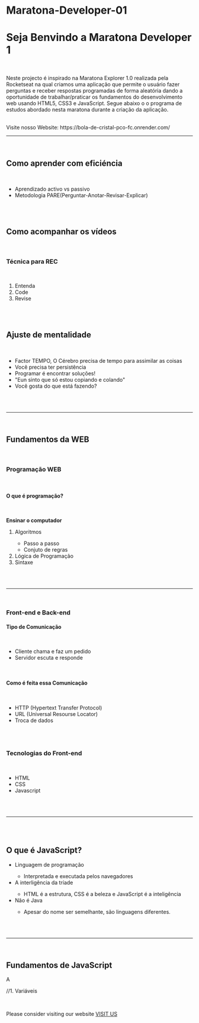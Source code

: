 # Maratona-Developer-01

<h1 style="text-aling:center;">Seja Benvindo a Maratona Developer 1</h1>
<br />
<p>
    Neste projecto é inspirado na Maratona Explorer 1.0 realizada pela Rocketseat na qual criamos uma aplicação que permite o usuário fazer perguntas e receber respostas programadas de forma aleatória dando a oportunidade de trabalhar/praticar os fundamentos do desenvolvimento web usando HTML5, CSS3 e JavaScript. Segue abaixo o o programa de estudos abordado nesta maratona durante a criação da aplicação.
</p>
<br />
Visite nosso Website: https://bola-de-cristal-pco-fc.onrender.com/
<br />
<hr />
<br />
<h2 style="text-aling:center;">Como aprender com eficiéncia</h2>
<br />
<ul>
    <li>Aprendizado activo vs passivo</li>
    <li>Metodologia PARE(Perguntar-Anotar-Revisar-Explicar)</li>
</ul>
<br />
<br />
<h2 style="text-aling:center;">Como acompanhar os vídeos</h2>
<br />
<h3>Técnica para REC</h3>
<br />
<ol>
    <li>Entenda</li>
    <li>Code</li>
    <li>Revise</li>
</ol>
<br />
<br />
<h2 style="text-aling:center;">Ajuste de mentalidade</h2>
<br />
<ul>
    <li>Factor TEMPO, O Cérebro precisa de tempo para assimilar as coisas</li>
    <li>Você precisa ter persistência</li>
    <li>Programar é encontrar soluções!</li>
    <li>"Eun sinto que só estou copiando e colando"</li>
    <li>Você gosta do que está fazendo?</li>
</ul>
<br />
<br />
<hr />
<br />
<h2 style="text-aling:center;">Fundamentos da WEB</h2>
<br />
<h3>Programação WEB</h3>
<br />
<h4>O que é programação?</h4>
<br />
<p>
    <strong>Ensinar o computador</strong>
</p>
<ol>
    <li>Algoritmos</li>
        <ul>
            <li>Passo a passo</li>
            <li>Conjuto de regras</li>
        </ul>
    <li>Lógica de Programação</li>
    <li>Sintaxe</li>    
</ol>
<br />
<br />
<hr>
<br />
<h3>Front-end e Back-end</h3>
<h4>Tipo de Comunicação</h4>
<br />
<ul>
    <li>Cliente chama e faz um pedido</li>
    <li>Servidor escuta e responde</li> 
</ul>
<br />
<h4>Como é feita essa Comunicação</h4>
<br />
<ul>
    <li>HTTP (Hypertext Transfer Protocol)</li>
    <li>URL (Universal Resourse Locator)</li>
    <li>Troca de dados</li>
</ul>
<br />
<br />
<h3>Tecnologias do Front-end</h3>
<br />
<ul>
    <li>HTML</li>
    <li>CSS</li>
    <li>Javascript</li>
</ul>
<br />
<br />
<hr />
<br />
<br />
<h2 style="text-aling:center;">O que é JavaScript?</h2>
<ul>
    <li>Linguagem de programação</li>
        <ul>
            <li>
                Interpretada e executada pelos navegadores
            </li>
        </ul>
    <li>A interligência da tríade</li>
        <ul>
            <li>
                HTML é a estrutura, CSS é a beleza e JavaScript é a inteligência
            </li>
        </ul>
    <li>Não é Java</li>
        <ul>
            <li>
                Apesar do nome ser semelhante, são linguagens diferentes.
            </li>
        </ul>
</ul>
<br />
<br />
<hr />
<br />
<h2 style="text-aling:center;">Fundamentos de JavaScript</h2>
<p>A</p>

//1. Variáveis




<br />
<p>Please consider visiting our website <a href="https://crystal-ball-fc.onrender.com">VISIT US</a></p>

